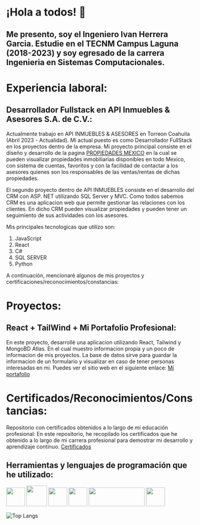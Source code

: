 # ¡Hola a todos! 👋

## Me presento, soy el Ingeniero Ivan Herrera Garcia. Estudie en el TECNM Campus Laguna (2018-2023) y soy egresado de la carrera Ingenieria en Sistemas Computacionales.

# Experiencia laboral:
## Desarrollador Fullstack en API Inmuebles & Asesores S.A. de C.V.: 
Actualmente trabajo en API INMUEBLES & ASESORES en Torreon Coahuila (Abril 2023 - Actualidad). Mi actual puesto es como Desarrollador FullStack en los proyectos dentro de la empresa. 
Mi proyecto principal consiste en el diseño y desarrollo de la pagina <a href="https://www.propiedadesmexico.com/Es">PROPIEDADES MEXICO</a> en la cual se pueden visualizar propiedades inmobiliarias disponibles en todo Mexico, con sistema de cuentas, favoritos y con la facilidad de contactar a los asesores quienes son los responsables de las ventas/rentas de dichas propiedades.

El segundo proyecto dentro de API INMUEBLES consiste en el desarrollo del CRM con ASP. NET utilizando SQL Server y MVC. Como todos sabemos CRM es una aplicacion web que permite gestionar las relaciones con los clientes. En dicho CRM pueden visualizar propiedades y pueden tener un seguimiento de sus actividades con los asesores.

Mis principales tecnologicas que utilizo son:
<ol>
  <li>JavaScript</li>
  <li>React</li>
  <li>C#</li>
  <li>SQL SERVER</li>
  <li>Python</li>
</ol>

A continuación, mencionaré algunos de mis proyectos y certificaciones/reconocimientos/constancias:
# Proyectos:
## React + TailWind + Mi Portafolio Profesional: 
En este proyecto, desarrollé una aplicacion utilizando React, Tailwind y MongoBD Atlas. En el cual muestro informacion propia y un poco de informacion de mis proyectos. La base de datos sirve para guardar la informacion de un formulario y visualizar en caso de tener personas interesadas en mi. Puedes ver el sitio web en el siguiente enlace:
<a href="https://mi-portafolio-ihg.netlify.app/">Mi portafolio</a>

# Certificados/Reconocimientos/Constancias:
Repositorio con certificados obtenidos a lo largo de mi educación profesional: En este repositorio, he recopilado los certificados que he obtenido a lo largo de mi carrera profesional para demostrar mi desarrollo y aprendizaje continuo.
<a href="https://github.com/Ivan-Herrera-Garcia/Certificados">Certificados</a>

## Herramientas y lenguajes de programación que he utilizado:
<img src=https://user-images.githubusercontent.com/71898783/234955046-9264f35f-3485-48dc-a564-5ebc88cde669.png width=50 height=50></a>
<img src=https://user-images.githubusercontent.com/71898783/234958521-f357b8fe-01bc-471b-999b-349057d5b1b8.png width=55 height=55></a>
<img src=https://user-images.githubusercontent.com/71898783/234955778-9378266f-5b15-419e-8a1e-9f25dfd8c96a.png width=50 height=50></a>
<img src=https://user-images.githubusercontent.com/71898783/234955873-0e7a1cbd-b088-40db-9f7f-e23bb52364c1.png width=50 height=50></a>
<img src=https://user-images.githubusercontent.com/71898783/234956990-311aeab9-8274-46f1-936f-aee7a882cacb.png width=150 height=50></a>
<img src=https://user-images.githubusercontent.com/71898783/234957182-6a963dda-90cf-42a8-95a7-94b81b74671b.jpg width=50 height=50></a>

![Top Langs](https://github-readme-stats.vercel.app/api/top-langs/?username=Ivan-Herrera-Garcia&layout=compact&theme=highcontrast&langs_count=8)




